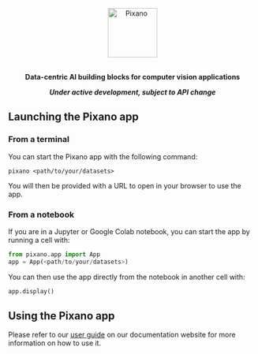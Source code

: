 <div align="center">

<img src="https://raw.githubusercontent.com/pixano/pixano/main/docs/assets/pixano_wide.png" alt="Pixano" height="100"/>

<br/>
<br/>

**Data-centric AI building blocks for computer vision applications**

**_Under active development, subject to API change_**

</div>

## Launching the Pixano app

### From a terminal

You can start the Pixano app with the following command:

```shell
pixano <path/to/your/datasets>
```

You will then be provided with a URL to open in your browser to use the app.

### From a notebook

If you are in a Jupyter or Google Colab notebook, you can start the app by running a cell with:

```python
from pixano.app import App
app = App(<path/to/your/datasets>)
```

You can then use the app directly from the notebook in another cell with:

```python
app.display()
```

## Using the Pixano app

Please refer to our [user guide](https://pixano.github.io/user/app/) on our documentation website for more information on how to use it.
